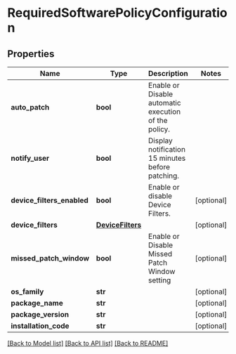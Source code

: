 # RequiredSoftwarePolicyConfiguration

## Properties
Name | Type | Description | Notes
------------ | ------------- | ------------- | -------------
**auto_patch** | **bool** | Enable or Disable automatic execution of the policy. | 
**notify_user** | **bool** | Display notification 15 minutes before patching. | 
**device_filters_enabled** | **bool** | Enable or disable Device Filters. | [optional] 
**device_filters** | [**DeviceFilters**](DeviceFilters.md) |  | [optional] 
**missed_patch_window** | **bool** | Enable or Disable Missed Patch Window setting | [optional] 
**os_family** | **str** |  | [optional] 
**package_name** | **str** |  | [optional] 
**package_version** | **str** |  | [optional] 
**installation_code** | **str** |  | [optional] 

[[Back to Model list]](../README.md#documentation-for-models) [[Back to API list]](../README.md#documentation-for-api-endpoints) [[Back to README]](../README.md)

